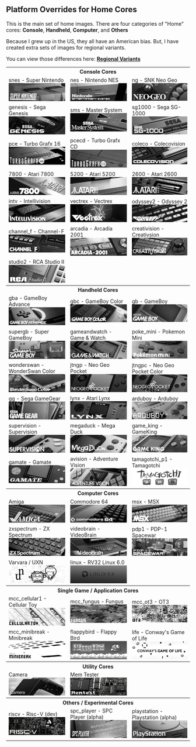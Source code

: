 ## Platform Overrides for Home Cores

This is the main set of home images. There are four categories of "Home" cores: **Console**, **Handheld**, **Computer**, and **Others**

Because I grew up in the US, they all have an American bias. But, I have created extra sets of images for regional variants.

You can view those differences here: <b><a href="/image_regional_variants.md">Regional Variants</a></b>

<table>
<tr><th colspan="3">Console Cores</th></tr>
<tr>
 <td>snes - Super Nintendo <img src="/pics/home/snes.png" /></td>
 <td>nes - Nintendo NES <img src="/pics/home/nes.png" /></td>
 <td>ng - SNK Neo Geo <img src="/pics/home/ng.png" /></td>
</tr>
<tr>
 <td>genesis - Sega Genesis <img src="/pics/home/genesis.png" /></td>
 <td>sms - Master System <img src="/pics/home/sms.png" /></td>
 <td>sg1000 - Sega SG-1000 <img src="/pics/home/sg1000.png" /></td>
</tr>
<tr>
 <td>pce - Turbo Grafx 16 <img src="/pics/home/pce.png" /></td>
 <td>pcecd - Turbo Grafx CD <img src="/pics/home/pcecd.png" /></td>
 <td>coleco - Colecovision <img src="/pics/home/coleco.png" /></td>
</tr>
<tr>
 <td>7800 - Atari 7800 <img src="/pics/home/7800.png" /></td>
 <td>5200 - Atari 5200 <img src="/pics/home/5200.png" /></td>
 <td>2600 - Atari 2600 <img src="/pics/home/2600.png" /></td>
</tr>
<tr>
 <td>intv - Intellivision <img src="/pics/home/intv.png" /></td>
 <td>vectrex - Vectrex <img src="/pics/home/vectrex.png" /></td>
 <td>odyssey2 - Odyssey 2 <img src="/pics/home/odyssey2.png" /></td>
</tr>
<tr>
 <td>channel_f - Channel-F <img src="/pics/home/channel_f.png" /></td>
 <td>arcadia - Arcadia 2001 <img src="/pics/home/arcadia.png" /></td>
 <td>creativision - Creativsion <img src="/pics/home/creativision.png" /></td>
</tr>
<tr>
 <td>studio2 - RCA Studio II <img src="/pics/home/studio2.png" /></td>
</tr>
<tr><th colspan="3">Handheld Cores</th></tr>
<tr>
 <td>gba - GameBoy Advance <img src="/pics/home/gba.png" /></td>
 <td>gbc - GameBoy Color <img src="/pics/home/gbc.png" /></td>
 <td>gb - GameBoy <img src="/pics/home/gb.png" /></td>
</tr>
<tr>
 <td>supergb - Super GameBoy <img src="/pics/home/sgb.png" /></td>
 <td>gameandwatch - Game & Watch <img src="/pics/home/gameandwatch.png" /></td>
 <td>poke_mini - Pokemon Mini <img src="/pics/home/poke_mini.png" /></td>
</tr>
<tr>
 <td>wonderswan - WonderSwan Color <img src="/pics/home/wonderswan.png" /></td>
 <td>jtngp - Neo Geo Pocket <img src="/pics/home/jtngp.png" /></td>
 <td>jtngpc - Neo Geo Pocket Color <img src="/pics/home/jtngpc.png" /></td>
</tr>
<tr>
 <td>gg - Sega GameGear <img src="/pics/home/gg.png" /></td>
 <td>lynx - Atari Lynx <img src="/pics/home/lynx.png" /></td>
 <td>arduboy - Arduboy <img src="/pics/home/arduboy.png" /></td>
</tr>
<tr>
 <td>supervision - Supervision <img src="/pics/home/supervision.png" /></td>
 <td>megaduck - Mega Duck <img src="/pics/home/mega_duck.png" /></td>
 <td>game_king - GameKing <img src="/pics/home/game_king.png" /></td>
</tr>
<tr>
 <td>gamate - Gamate <img src="/pics/home/gamate.png" /></td>
 <td>avision - Adventure Vision <img src="/pics/home/avision.png" /></td>
 <td>tamagotchi_p1 - Tamagotchi <img src="/pics/home/tamagotchi_p1.png" /></td>
</tr>
<tr><th colspan="3">Computer Cores</th></tr>
<tr>
 <td>Amiga <img src="/pics/home/amiga.png" /></td>
 <td>Commodore 64 <img src="/pics/home/c64.png" /></td>
 <td>msx - MSX <img src="/pics/home/msx.png" /></td>
</tr>
<tr>
 <td>zxspectrum - ZX Spectrum <img src="/pics/home/zxspectrum.png" /></td>
 <td>videobrain - VideoBrain <img src="/pics/home/videobrain.png" /></td>
 <td>pdp1 - PDP-1 Spacewar <img src="/pics/home/pdp1.png" /></td>
</tr>
<tr>
 <td>Varvara / UXN <img src="/pics/home/varvara.png" /></td>
 <td>linux - RV32 Linux 6.0 <img src="/pics/home/linux.png" /></td>
</tr>
<tr><th colspan="3">Single Game / Application Cores</th></tr>
<tr>
 <td>mcc_cellular1 - Cellular Toy <img src="/pics/home/mcc_cellular1.png" /></td>
 <td>mcc_fungus - Fungus <img src="/pics/home/mcc_fungus.png" /></td>
 <td>mcc_ot3 - OT3 <img src="/pics/home/mcc_ot3.png" /></td>
<tr/>
<tr>
 <td>mcc_minibreak - Minibreak <img src="/pics/home/mcc_minibreak.png" /></td>
 <td>flappybird - Flappy Bird <img src="/pics/home/flappybird.png" /></td>
 <td>life - Conway's Game of Life <img src="/pics/home/life.png" /></td>
</tr>
<tr><th colspan="3">Utility Cores</th></tr>
<tr>
 <td>Camera <img src="/pics/home/camera.png" /></td>
 <td>Mem Tester <img src="/pics/home/memtest.png" /></td>
</tr>
<tr><th colspan="3">Others / Experimental Cores</th></tr>
<tr>
 <td>riscv - Risc-V (dev) <img src="/pics/home/riscv.png" /></td>
 <td>spc_player - SPC Player (alpha) <img src="/pics/home/spc_player.png" /></td>
 <td>playstation - Playstation (alpha) <img src="/pics/home/playstation.png" /></td>
</tr>
</table>